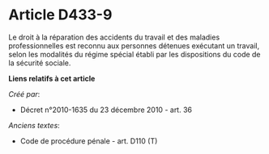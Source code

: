 # Article D433-9

Le droit à la réparation des accidents du travail et des maladies professionnelles est reconnu aux personnes détenues
exécutant un travail, selon les modalités du régime spécial établi par les dispositions du code de la sécurité sociale.

**Liens relatifs à cet article**

_Créé par_:

  - Décret n°2010-1635 du 23 décembre 2010 - art. 36

_Anciens textes_:

  - Code de procédure pénale - art. D110 (T)

